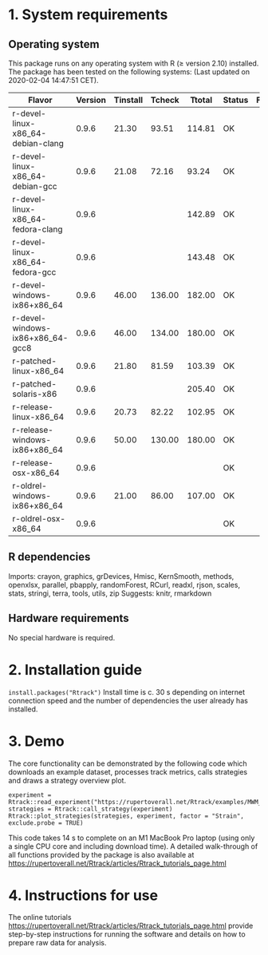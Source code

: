 # 1. System requirements
## Operating system
This package runs on any operating system with R (≥ version 2.10) installed. The package has been tested on the following systems:
(Last updated on 2020-02-04 14:47:51 CET).

|Flavor|Version|Tinstall|Tcheck|Ttotal|Status|Flags|
| ------------- | ------------- | ------------- | ------------- | ------------- | ------------- | ------------- |
|r-devel-linux-x86_64-debian-clang |0.9.6 |21.30 |93.51 |114.81 |OK |
|r-devel-linux-x86_64-debian-gcc |0.9.6 |21.08 |72.16 |93.24 |OK |
|r-devel-linux-x86_64-fedora-clang |0.9.6 |||142.89 |OK |
|r-devel-linux-x86_64-fedora-gcc |0.9.6 |||143.48 |OK |
|r-devel-windows-ix86+x86_64 |0.9.6 |46.00 |136.00 |182.00 |OK |
|r-devel-windows-ix86+x86_64-gcc8 |0.9.6 |46.00 |134.00 |180.00 |OK |
|r-patched-linux-x86_64 |0.9.6 |21.80 |81.59 |103.39 |OK |
|r-patched-solaris-x86 |0.9.6 |||205.40 |OK |
|r-release-linux-x86_64 |0.9.6 |20.73 |82.22 |102.95 |OK |
|r-release-windows-ix86+x86_64 |0.9.6 |50.00 |130.00 |180.00 |OK |
|r-release-osx-x86_64 |0.9.6 ||||OK |
|r-oldrel-windows-ix86+x86_64 |0.9.6 |21.00 |86.00 |107.00 |OK |
|r-oldrel-osx-x86_64 |0.9.6 ||||OK |


## R dependencies
Imports: 	crayon, graphics, grDevices, Hmisc, KernSmooth, methods, openxlsx, parallel, pbapply, randomForest, RCurl, readxl, rjson, scales, stats, stringi, terra, tools, utils, zip
Suggests: 	knitr, rmarkdown

## Hardware requirements
No special hardware is required.

# 2. Installation guide
`install.packages("Rtrack")`
Install time is c. 30 s depending on internet connection speed and the number of dependencies the user already has installed.

# 3. Demo
The core functionality can be demonstrated by the following code which downloads an example dataset, processes track metrics, calls strategies and draws a strategy overview plot.
```
experiment = Rtrack::read_experiment("https://rupertoverall.net/Rtrack/examples/MWM_example.trackxf")
strategies = Rtrack::call_strategy(experiment)
Rtrack::plot_strategies(strategies, experiment, factor = "Strain", exclude.probe = TRUE)
```
This code takes 14 s to complete on an M1 MacBook Pro laptop (using only a single CPU core and including download time).
A detailed walk-through of all functions provided by the package is also available at https://rupertoverall.net/Rtrack/articles/Rtrack_tutorials_page.html

# 4. Instructions for use
The online tutorials https://rupertoverall.net/Rtrack/articles/Rtrack_tutorials_page.html provide step-by-step instructions for running the software and details on how to prepare raw data for analysis.
